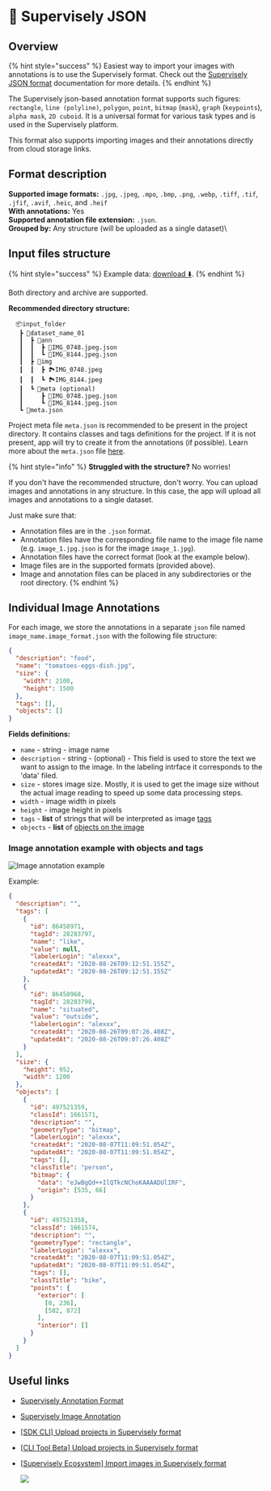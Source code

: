 # 🤖 Supervisely JSON

## Overview

{% hint style="success" %}
Easiest way to import your images with annotations is to use the Supervisely format. Check out the [Supervisely JSON format](../../../Annotation-JSON-format/00\_ann\_format\_navi.md) documentation for more details.
{% endhint %}

The Supervisely json-based annotation format supports such figures: `rectangle`, `line (polyline)`, `polygon`, `point`, `bitmap` (`mask`), `graph` (`keypoints`), `alpha mask`, `2D cuboid`. It is a universal format for various task types and is used in the Supervisely platform.

This format also supports importing images and their annotations directly from cloud storage links.

## Format description

**Supported image formats:** `.jpg`, `.jpeg`, `.mpo`, `.bmp`, `.png`, `.webp`, `.tiff`, `.tif`, `.jfif`, `.avif`, `.heic`, and `.heif`\
**With annotations:** Yes\
**Supported annotation file extension:** `.json`.\
**Grouped by:** Any structure (will be uploaded as a single dataset)\


## Input files structure

{% hint style="success" %}
Example data: [download ⬇️](https://github.com/supervisely-ecosystem/import-images-in-sly-format/files/12537201/robots\_project.zip).
{% endhint %}

Both directory and archive are supported.

**Recommended directory structure:**

```
  📦input_folder
   ┣ 📂dataset_name_01
   ┃  ┣ 📂ann
   ┃  ┃  ┣ 📄IMG_0748.jpeg.json
   ┃  ┃  ┗ 📄IMG_8144.jpeg.json
   ┃  ┣ 📂img
   ┃  ┃  ┣ 🏞️IMG_0748.jpeg
   ┃  ┃  ┗ 🏞️IMG_8144.jpeg
   ┃  ┗ 📂meta (optional)
   ┃     ┣ 📄IMG_0748.jpeg.json
   ┃     ┗ 📄IMG_8144.jpeg.json
   ┗ 📄meta.json
```

Project meta file `meta.json` is recommended to be present in the project directory. It contains classes and tags definitions for the project. If it is not present, app will try to create it from the annotations (if possible). Learn more about the `meta.json` file [here](https://docs.supervisely.com/customization-and-integration/00\_ann\_format\_navi/02\_project\_classes\_and\_tags).

{% hint style="info" %}
**Struggled with the structure?** No worries!

If you don't have the recommended structure, don't worry. You can upload images and annotations in any structure. In this case, the app will upload all images and annotations to a single dataset.

Just make sure that:

* Annotation files are in the `.json` format.
* Annotation files have the corresponding file name to the image file name (e.g. `image_1.jpg.json` is for the image `image_1.jpg`).
* Annotation files have the correct format (look at the example below).
* Image files are in the supported formats (provided above).
* Image and annotation files can be placed in any subdirectories or the root directory.
{% endhint %}

## Individual Image Annotations

For each image, we store the annotations in a separate `json` file named `image_name.image_format.json` with the following file structure:

```json
{
  "description": "food",
  "name": "tomatoes-eggs-dish.jpg",
  "size": {
    "width": 2100,
    "height": 1500
  },
  "tags": [],
  "objects": []
}
```

**Fields definitions:**

* `name` - string - image name
* `description` - string - (optional) - This field is used to store the text we want to assign to the image. In the labeling intrface it corresponds to the 'data' filed.
* `size` - stores image size. Mostly, it is used to get the image size without the actual image reading to speed up some data processing steps.
* `width` - image width in pixels
* `height` - image height in pixels
* `tags` - **list** of strings that will be interpreted as image [tags](https://docs.supervisely.com/customization-and-integration/00\_ann\_format\_navi/03\_supervisely\_format\_tags)
* `objects` - **list** of [objects on the image](https://docs.supervisely.com/customization-and-integration/00\_ann\_format\_navi/04\_supervisely\_format\_objects)

### Image annotation example with objects and tags

![Image annotation example](images/sly\_ann.png)

Example:

```json
{
  "description": "",
  "tags": [
    {
      "id": 86458971,
      "tagId": 28283797,
      "name": "like",
      "value": null,
      "labelerLogin": "alexxx",
      "createdAt": "2020-08-26T09:12:51.155Z",
      "updatedAt": "2020-08-26T09:12:51.155Z"
    },
    {
      "id": 86458968,
      "tagId": 28283798,
      "name": "situated",
      "value": "outside",
      "labelerLogin": "alexxx",
      "createdAt": "2020-08-26T09:07:26.408Z",
      "updatedAt": "2020-08-26T09:07:26.408Z"
    }
  ],
  "size": {
    "height": 952,
    "width": 1200
  },
  "objects": [
    {
      "id": 497521359,
      "classId": 1661571,
      "description": "",
      "geometryType": "bitmap",
      "labelerLogin": "alexxx",
      "createdAt": "2020-08-07T11:09:51.054Z",
      "updatedAt": "2020-08-07T11:09:51.054Z",
      "tags": [],
      "classTitle": "person",
      "bitmap": {
        "data": "eJwBgQd++IlQTkcNChoKAAAADUlIRF",
        "origin": [535, 66]
      }
    },
    {
      "id": 497521358,
      "classId": 1661574,
      "description": "",
      "geometryType": "rectangle",
      "labelerLogin": "alexxx",
      "createdAt": "2020-08-07T11:09:51.054Z",
      "updatedAt": "2020-08-07T11:09:51.054Z",
      "tags": [],
      "classTitle": "bike",
      "points": {
        "exterior": [
          [0, 236],
          [582, 872]
        ],
        "interior": []
      }
    }
  ]
}
```

## Useful links

* [Supervisely Annotation Format](https://developer.supervisely.com/getting-started/supervisely-annotation-format)
* [Supervisely Image Annotation](https://developer.supervisely.com/getting-started/supervisely-annotation-format/images)
* [\[SDK CLI\] Upload projects in Supervisely format](https://developer.supervisely.com/getting-started/command-line-interface/sdk-cli#upload-a-project)
* [\[CLI Tool Beta\] Upload projects in Supervisely format](https://developer.supervisely.com/getting-started/command-line-interface/cli-tool/workflow-automation#upload-projects-in-supervisely-format)
*   [\[Supervisely Ecosystem\] Import images in Supervisely format](https://ecosystem.supervisely.com/apps/import-images-in-sly-format)

    ![](https://i.imgur.com/Y6RcQPT.png)
